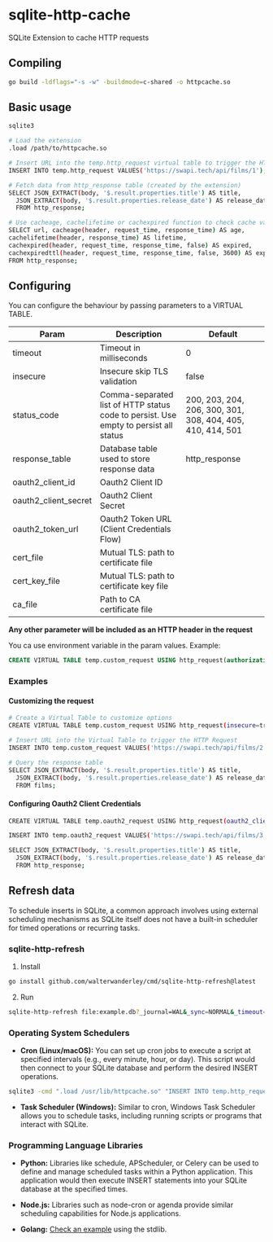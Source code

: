 # sqlite-http-cache
SQLite Extension to cache HTTP requests

## Compiling

```sh
go build -ldflags="-s -w" -buildmode=c-shared -o httpcache.so
```

## Basic usage

```sh
sqlite3

# Load the extension
.load /path/to/httpcache.so

# Insert URL into the temp.http_request virtual table to trigger the HTTP Request 
INSERT INTO temp.http_request VALUES('https://swapi.tech/api/films/1');

# Fetch data from http_response table (created by the extension)
SELECT JSON_EXTRACT(body, '$.result.properties.title') AS title,
  JSON_EXTRACT(body, '$.result.properties.release_date') AS release_date 
  FROM http_response;

# Use cacheage, cachelifetime or cachexpired function to check cache validity based on RFC9111
SELECT url, cacheage(header, request_time, response_time) AS age, 
cachelifetime(header, response_time) AS lifetime, 
cachexpired(header, request_time, response_time, false) AS expired, 
cachexpiredttl(header, request_time, response_time, false, 3600) AS expiredTTLFallback 
FROM http_response; 
```

## Configuring

You can configure the behaviour by passing parameters to a VIRTUAL TABLE.

| Param | Description | Default |
|-------|-------------|---------|
| timeout | Timeout in milliseconds | 0 |
| insecure | Insecure skip TLS validation | false |
| status_code | Comma-separated list of HTTP status code to persist. Use empty to persist all status | 200, 203, 204, 206, 300, 301, 308, 404, 405, 410, 414, 501 |
| response_table | Database table used to store response data | http_response |
| oauth2_client_id | Oauth2 Client ID | |
| oauth2_client_secret | Oauth2 Client Secret | |
| oauth2_token_url | Oauth2 Token URL (Client Credentials Flow) | |
| cert_file | Mutual TLS: path to certificate file | |
| cert_key_file | Mutual TLS: path to certificate key file | |
| ca_file | Path to CA certificate file | |

**Any other parameter will be included as an HTTP header in the request** 

You ca use environment variable in the param values. Example:

```sql
CREATE VIRTUAL TABLE temp.custom_request USING http_request(authorization=Bearer ${API_TOKEN});
```

### Examples

#### Customizing the request 

```sh
# Create a Virtual Table to customize options
CREATE VIRTUAL TABLE temp.custom_request USING http_request(insecure=true, timeout=10000, accept=application/json, authorization='Bearer ${API_TOKEN}', response_table=films);

# Insert URL into the Virtual Table to trigger the HTTP Request 
INSERT INTO temp.custom_request VALUES('https://swapi.tech/api/films/2');

# Query the response table
SELECT JSON_EXTRACT(body, '$.result.properties.title') AS title,
  JSON_EXTRACT(body, '$.result.properties.release_date') AS release_date 
  FROM films;
```

#### Configuring Oauth2 Client Credentials

```sh
CREATE VIRTUAL TABLE temp.oauth2_request USING http_request(oauth2_client_id=${CLIENT_ID}, oauth2_client_secret=${CLIENT_SECRET}, oauth2_token_url='https://my-token-url');

INSERT INTO temp.oauth2_request VALUES('https://swapi.tech/api/films/3');

SELECT JSON_EXTRACT(body, '$.result.properties.title') AS title,
  JSON_EXTRACT(body, '$.result.properties.release_date') AS release_date 
  FROM http_response;
```

## Refresh data

To schedule inserts in SQLite, a common approach involves using external scheduling mechanisms as SQLite itself does not have a built-in scheduler for timed operations or recurring tasks.

### sqlite-http-refresh

1. Install

```sh
go install github.com/walterwanderley/cmd/sqlite-http-refresh@latest
```

2. Run

```sh
sqlite-http-refresh file:example.db?_journal=WAL&_sync=NORMAL&_timeout=5000&_txlock=immediate
```

### Operating System Schedulers

- **Cron (Linux/macOS):** You can set up cron jobs to execute a script at specified intervals (e.g., every minute, hour, or day). This script would then connect to your SQLite database and perform the desired INSERT operations.

```sh
sqlite3 -cmd ".load /usr/lib/httpcache.so" "INSERT INTO temp.http_request SELECT url FROM http_response WHERE unixepoch() - ((julianday(response_time) - 2440587.5) * 86400.0) > 3600;" 
```

- **Task Scheduler (Windows):** Similar to cron, Windows Task Scheduler allows you to schedule tasks, including running scripts or programs that interact with SQLite.

### Programming Language Libraries

- **Python:** Libraries like schedule, APScheduler, or Celery can be used to define and manage scheduled tasks within a Python application. This application would then execute INSERT statements into your SQLite database at the specified times.

- **Node.js:** Libraries such as node-cron or agenda provide similar scheduling capabilities for Node.js applications.

- **Golang:** [Check an example](https://github.com/walterwanderley/sqlite-http-cache/blob/main/cmd/sqlite-http-refresh/main.go) using the stdlib.
